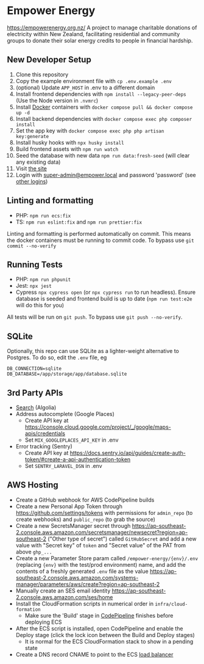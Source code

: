 # Empower Energy

https://empowerenergy.org.nz/
A project to manage charitable donations of electricity within New Zealand, facilitating residential
and community groups to donate their solar energy credits to people in financial hardship.

## New Developer Setup

1. Clone this repository
2. Copy the example environment file with `cp .env.example .env`
3. (optional) Update `APP_HOST` in .env to a different domain
4. Install frontend dependencies with `npm install --legacy-peer-deps` (Use the Node version in `.nvmrc`)
5. Install [Docker](https://www.docker.com/products/docker-desktop/) containers with `docker compose pull && docker compose up -d`
6. Install backend dependencies with `docker compose exec php composer install`
7. Set the app key with `docker compose exec php php artisan key:generate`
8. Install husky hooks with `npx husky install`
9. Build frontend assets with `npm run watch`
10. Seed the database with new data `npm run data:fresh-seed` (will clear any existing data)
11. Visit [the site](https://localhost/)
12. Login with super-admin@empower.local and password 'password' (see [other logins](database/seeders/UserSeeder.php))

## Linting and formatting

- PHP: `npm run ecs:fix`
- TS: `npm run eslint:fix` and `npm run prettier:fix`

Linting and formatting is performed automatically on commit. This means the docker containers must be running to commit code.  To bypass use `git commit --no-verify`

## Running Tests

- PHP: `npm run phpunit`
- Jest: `npx jest`
- Cypress `npx cypress open` (or `npx cypress run` to run headless). Ensure database is seeded and frontend build is up to date (`npm run test:e2e` will do this for you)

All tests will be run on `git push`.  To bypass use `git push --no-verify`.

## SQLite

Optionally, this repo can use SQLite as a lighter-weight alternative to Postgres.  To do so, edit the `.env` file, eg
```
DB_CONNECTION=sqlite
DB_DATABASE=/app/storage/app/database.sqlite
```

## 3rd Party APIs

- [Search](docs/search.md) (Algolia)
- Address autocomplete (Google Places)
  - Create API key at https://console.cloud.google.com/project/_/google/maps-apis/credentials
  - Set `MIX_GOOGLEPLACES_API_KEY` in .env
- Error tracking (Sentry)
  - Create API key at https://docs.sentry.io/api/guides/create-auth-token/#create-a-api-authentication-token
  - Set `SENTRY_LARAVEL_DSN` in .env

## AWS Hosting

* Create a GitHub webhook for AWS CodePipeline builds
* Create a new Personal App Token through https://github.com/settings/tokens with permissions for `admin_repo` (to create webhooks) and `public_repo` (to grab the source)
* Create a new SecretsManager secret through https://ap-southeast-2.console.aws.amazon.com/secretsmanager/newsecret?region=ap-southeast-2 ("Other type of secret") called `GitHubSecret` and add a new value with "Secret key" of `token` and "Secret value" of the PAT from above `ghp_...`
* Create a new Parameter Store param called `/empower-energy/{env}/.env` (replacing `{env}` with the test/prod environment) name, and add the contents of a freshly generated `.env` file as the value https://ap-southeast-2.console.aws.amazon.com/systems-manager/parameters/aws/create?region=ap-southeast-2
* Manually create an SES email identity https://ap-southeast-2.console.aws.amazon.com/ses/home
* Install the CloudFormation scripts in numerical order in `infra/cloud-formation`
    * Make sure the 'Build' stage in [CodePipeline](https://ap-southeast-2.console.aws.amazon.com/codesuite/codepipeline/pipelines) finishes before deploying ECS
* After the ECS script is installed, open CodePipeline and enable the Deploy stage (click the lock icon between the Build and Deploy stages)
    * It is normal for the ECS CloudFormation stack to show in a pending state
* Create a DNS record CNAME to point to the ECS [load balancer](https://ap-southeast-2.console.aws.amazon.com/ec2/home?region=ap-southeast-2#LoadBalancers:)
